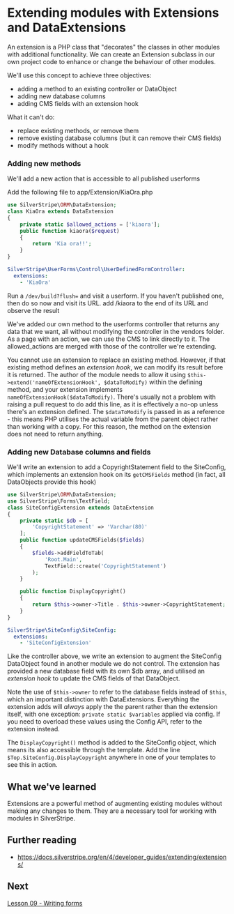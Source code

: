 # Extending modules with Extensions and DataExtensions

An extension is a PHP class that "decorates" the classes in other modules with additional functionality. We can create an Extension subclass in our own project code to enhance or change the behaviour of other modules.


We'll use this concept to achieve three objectives:
- adding a method to an existing controller or DataObject
- adding new database columns
- adding CMS fields with an extension hook


What it can't do:
- replace existing methods, or remove them
- remove existing database columns (but it can remove their CMS fields)
- modify methods without a hook


### Adding new methods
We'll add a new action that is accessible to all published userforms

Add the following file to app/Extension/KiaOra.php
```php
use SilverStripe\ORM\DataExtension;
class KiaOra extends DataExtension
{
    private static $allowed_actions = ['kiaora'];
    public function kiaora($request) 
    {
        return 'Kia ora!!';
    }
}
```


```yml
SilverStripe\UserForms\Control\UserDefinedFormController:
  extensions:
    - 'KiaOra'
```


Run a `/dev/build?flush=` and visit a userform. If you haven't published one, then do so now and visit its URL. add /kiaora to the end of its URL and observe the result


We've added our own method to the userforms controller that returns any data that we want, all without modifying the controller in the vendors folder. As a page with an action, we can use the CMS to link directly to it. The allowed_actions are merged with those of the controller we're extending. 


You cannot use an extension to replace an existing method. However, if that existing method defines an _extension hook_, we can modify its result before it is returned. The author of the module needs to allow it using `$this->extend('nameOfExtensionHook', $dataToModify)` within the defining method, and your extension implements `nameOfExtensionHook($dataToModify)`. There's usually not a problem with raising a pull request to do add this line, as it is effectively a no-op unless there's an extension defined. The `$dataToModify` is passed in as a reference - this means PHP utilises the actual variable from the parent object rather than working with a copy. For this reason, the method on the extension does not need to return anything. 


### Adding new Database columns and fields
We'll write an extension to add a CopyrightStatement field to the SiteConfig, which implements an extension hook on its `getCMSFields` method (in fact, all DataObjects provide this hook)

```php
use SilverStripe\ORM\DataExtension;
use SilverStripe\Forms\TextField;
class SiteConfigExtension extends DataExtension
{
    private static $db = [
        'CopyrightStatement' => 'Varchar(80)'
    ];
    public function updateCMSFields($fields)
    {
        $fields->addFieldToTab(
            'Root.Main',
            TextField::create('CopyrightStatement')
        );
    }

    public function DisplayCopyright()
    {
        return $this->owner->Title . $this->owner->CopyrightStatement;
    }
}

```


```yml
SilverStripe\SiteConfig\SiteConfig:
  extensions:
    - 'SiteConfigExtension'
```


Like the controller above, we write an extension to augment the SiteConfig DataObject found in another module we do not control. The extension has provided a new database field with its own $db array, and utilised an _extension hook_ to update the CMS fields of that DataObject.


Note the use of `$this->owner` to refer to the database fields instead of `$this`, which an important distinction with DataExtensions. Everything the extension adds will _always_ apply the the parent rather than the extension itself, with one exception: `private static $variables` applied via config. If you need to overload these values using the Config API, refer to the extension instead.


The `DisplayCopyright()` method is added to the SiteConfig object, which means its also accessible through the template.  Add the line `$Top.SiteConfig.DisplayCopyright` anywhere in one of your templates to see this in action.


## What we've learned

Extensions are a powerful method of augmenting existing modules without making any changes to them. They are a necessary tool for working with modules in SilverStripe.


## Further reading
* https://docs.silverstripe.org/en/4/developer_guides/extending/extensions/


## Next
[Lesson 09 - Writing forms](09_WritingForms.md)